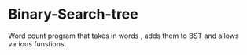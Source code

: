 # Binary-Search-tree
Word count program that takes in words , adds them to BST and allows various funstions.
